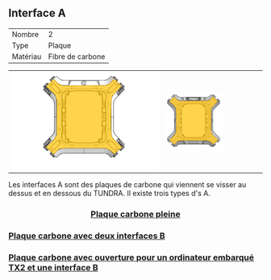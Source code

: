 ## Interface A 




<table class="specification">
<tr>
        <td>Nombre</td><td>2</td>
    </tr><tr>
        <td>Type</td><td>Plaque</td>
    </tr><tr>
        <td>Matériau</td><td>Fibre de carbone</td>
    </tr>
</table>


<table class="interface">
    <tr>
        <td class="image"><img src="../../gitbook/images/INTERFACE/general/DESSUS-INTA.png" ></td>
        <td class="image"><img src="../../gitbook/images/INTERFACE/general/DESSOUS-INTA.png" width="60%"></td>
    </tr>
</table>


Les interfaces A sont des plaques de carbone qui viennent se visser au dessus et en dessous du TUNDRA.
Il existe trois types d's A.

<div class="introduction-card-container">  

<a class="card-intro card-intro-small module" style="text-align: center;" href="/INTERFACE/INTERFACEA/COVERS/COVERS_PLEINE.html">
<h3>Plaque carbone pleine</h3>
</a>

<a class="card-intro card-intro-small module" href="/INTERFACE/INTERFACEA/COVERS/COVERS_2INTB.html">
<h3>Plaque carbone avec deux interfaces B</h3>
</a>

<a class="card-intro card-intro-small module" href="/INTERFACE/INTERFACEA/COVERS/COVERS_1INTBTX2.html">
<h3>Plaque carbone avec ouverture pour un ordinateur embarqué TX2 et une interface B</h3>
</a>


  </div>
